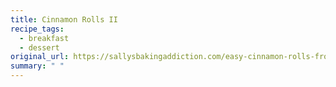 ```yaml
---
title: Cinnamon Rolls II
recipe_tags:
  - breakfast
  - dessert
original_url: https://sallysbakingaddiction.com/easy-cinnamon-rolls-from-scratch/
summary: " "
---
```

